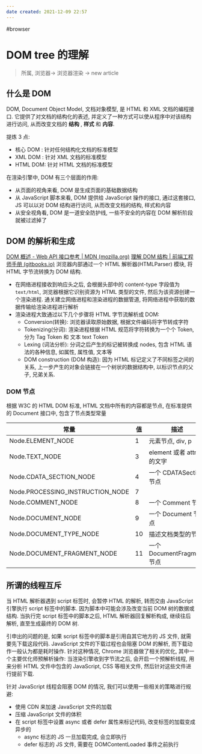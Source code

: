 ```yaml
---
date created: 2021-12-09 22:57
---
```


#browser

# DOM tree 的理解

> 所属, 浏览器-> 浏览器渲染 -> new article

## 什么是 DOM

DOM, Document Object Model, 文档对象模型, 是 HTML 和 XML 文档的编程接口. 它提供了对文档的结构化的表述, 并定义了一种方式可以使从程序中对该结构进行访问, 从而改变文档的 **结构** , **样式** 和 **内容**.

提炼 3 点:

- 核心 DOM : 针对任何结构化文档的标准模型
- XML DOM : 针对 XML 文档的标准模型
- HTML DOM: 针对 HTML 文档的标准模型

在渲染引擎中, DOM 有三个层面的作用:

- 从页面的视角来看, DOM 是生成页面的基础数据结构
- 从 JavaScript 脚本来看, DOM 提供给 JavaScript 操作的接口, 通过这套接口, JS 可以以对 DOM 结构进行访问, 从而改变文档的结构, 样式和内容
- 从安全视角看, DOM 是一道安全防护线, 一些不安全的内容在 DOM 解析阶段就被过滤掉了

## DOM 的解析和生成

[DOM 概述 - Web API 接口参考 | MDN (mozilla.org)](https://developer.mozilla.org/zh-CN/docs/Web/API/Document_Object_Model/Introduction)
[理解 DOM 结构 | 前端工程师手册 (gitbooks.io)](https://leohxj.gitbooks.io/front-end-database/content/html-and-css-basic/learn-dom-tree.html)
浏览器内部通过一个 HTML 解析器(HTMLParser) 模块, 将 HTML 字节流转换为 DOM 结构.

- 在网络进程接收到响应头之后, 会根据头部中的 content-type 字段值为 `text/html`, 浏览器根据它识别资源为 HTML 类型的文件, 然后为该资源创建一个渲染进程. 通关建立网络进程和渲染进程的数据管道, 将网络进程中获取的数据传输给渲染进程进行解析
- 渲染进程大致通过以下几个步骤将 HTML 字节流解析成 DOM:
  - Conversion(转换):  浏览器读取原始数据, 根据文件编码将字节转成字符
  - Tokenizing(分词): 渲染进程根据 HTML 规范将字符转换为一个个 Token, 分为 Tag Token 和 文本 text Token
  - Lexing (词法分析): 分词之后产生的标记被转换成 nodes, 包含 HTML 语法的各种信息, 如属性, 属性值, 文本等
  - DOM construction (DOM 构造): 因为 HTML 标记定义了不同标签之间的关系, 上一步产生的对象会链接在一个树状的数据结构中, 以标识节点的父子, 兄弟关系.

### DOM 节点

根据 W3C 的 HTML DOM 标准, HTML 文档中所有的内容都是节点, 在标准提供的 Document 接口中, 包含了节点类型常量

| 常量                               | 值  | 描述                     |
| -------------------------------- | -- | ---------------------- |
| Node.ELEMENT_NODE                | 1  | 元素节点, div, p           |
| Node.TEXT_NODE                   | 3  | element 或者 attr 中的文字   |
| Node.CDATA_SECTION_NODE          | 4  | 一个 CDATASection 节点     |
| Node.PROCESSING_INSTRUCTION_NODE | 7  |                        |
| Node.COMMENT_NODE                | 8  | 一个 Comment 节点          |
| Node.DOCUMENT_NODE               | 9  | 一个 Document 节点         |
| Node.DOCUMENT_TYPE_NODE          | 10 | 描述文档类型的节点              |
| Node.DOCUMENT_FRAGMENT_NODE      | 11 | 一个 DocumentFragment 节点 |

## 所谓的线程互斥

当 HTML 解析器遇到 script 标签时, 会暂停 HTML 的解析, 转而交由 JavaScript 引擎执行 script 标签中的脚本. 因为脚本中可能会涉及改变当前 DOM 树的数据或结构. 当执行完 script 标签中的脚本之后, HTML 解析器回复解析构成, 继续往后解析, 直至生成最终的 DOM 树.

引申出的问题的是, 如果 script 标签中的脚本是引用自其它地方的 JS 文件, 就需要先下载这段代码. JavaScript 文件的下载过程也会阻塞 DOM 的解析, 而下载动作一般认为都是耗时操作. 针对这种情况, Chrome 浏览器做了相关的优化, 其中一个主要优化师预解析操作: 当渲染引擎收到字节流之后, 会开启一个预解析线程, 用来分析 HTML 文件中包含的 JavaScript, CSS 等相关文件, 然后针对这些文件进行提前下载.

针对 JavaScript 线程会阻塞 DOM 的情况, 我们可以使用一些相关的策略进行规避:

- 使用 CDN 来加速 JavaScript 文件的加载
- 压缩 JavaScript 文件的体积
- 在 script 标签中设置 async 或者 defer 属性来标记代码, 改变标签的加载变成异步的
  - async 标志的 JS 一旦加载完成, 会立即执行
  - defer 标志的 JS 文件, 需要在 DOMContentLoaded 事件之前执行
